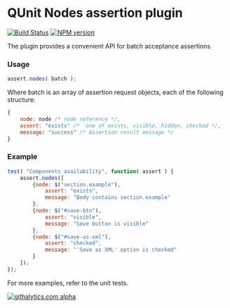QUnit Nodes assertion plugin
==============
[![Build Status](https://travis-ci.org/dsheiko/qunit-assert-nodes.png?branch=master)](https://travis-ci.org/dsheiko/qunit-assert-nodes)
[![NPM version](https://badge.fury.io/js/qunit-assert-nodes.png)](http://badge.fury.io/js/qunit-assert-nodes)

The plugin provides a convenient API for batch acceptance assertions

### Usage ###

```js
assert.nodes( batch );
```

Where batch is an array of assertion request objects, each of the following structure:
```js
{
    node: node /* node reference */,
    assert: "exists" /*  one of exists, visible, hidden, checked */,
    message: "success" /* Assertion result message */
}
```

### Example ###

```js
test( "Components availability", function( assert ) {
    assert.nodes([
        {node: $("section.example"),
            assert: "exists",
            message: "Body contains section.example"
        },
        {node: $("#save-btn"),
            assert: "visible",
            message: "Save button is visible"
        },
        {node: $("#save-as-xml"),
            assert: "checked",
            message: "'Save as XML' option is checked"
        }
    ]);
});
```

For more examples, refer to the unit tests.

[![githalytics.com alpha](https://cruel-carlota.pagodabox.com/5fce730810743a9e0d37da797c78cec9 "githalytics.com")](http://githalytics.com/dsheiko/qunit-assert-nodes)